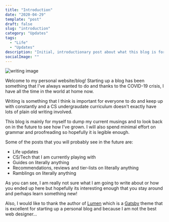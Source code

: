 ```yaml
---
title: "Introduction"
date: "2020-04-29"
template: "post"
draft: false
slug: "introduction"
category: "Updates"
tags:
  - "Life"
  - "Updates"
description: "Initial, introductionary post about what this blog is for and what it should entail."
socialImage: ""
---
```


![writing image](/media/2020-04-29-writing.jpg)

Welcome to my personal website/blog! Starting up a blog has been something that I've always wanted to do and thanks to the COVID-19 crisis, I have all the time in the world at home now. 

Writing is something that I think is important for everyone to do and keep up with constantly and a CS undergraudate curriculum doesn't exactly have lots of plain old writing involved. 

This blog is mainly for myself to dump my current musings and to look back on in the future to see how I've grown. I will also spend minimal effort on grammar and proofreading so hopefully it is legible enough.

Some of the posts that you will probably see in the future are:

* Life updates
* CS/Tech that I am currently playing with
* Guides on literally anything
* Recommendations, reviews and tier-lists on literally anything
* Ramblings on literally anything

As you can see, I am really not sure what I am going to write about or how you ended up here but hopefully its interesting enough that you stay around and perhaps learn something new!

Also, I would like to thank the author of [Lumen](https://github.com/alxshelepenok/gatsby-starter-lumen) which is a [Gatsby](https://www.gatsbyjs.org/) theme that is excellent for starting up a personal blog and because I am not the best web designer...